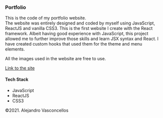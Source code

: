 ### Portfolio
This is the code of my portfolio website.  
The website was entirely designed and coded by myself using JavaScript, ReactJS and vanilla CSS3. This is the first website I create with the React framework. Albeit having good experience with JavaScript, this project allowed me to further improve those skills and learn JSX syntax and React.
I have created custom hooks that used them for the theme and menu elements.

All the images used in the website are free to use.

[Link to the site](https://alejandroevn.github.io/portfolio)

#### Tech Stack
- JavaScript
- ReactJS
- CSS3

©2021. Alejandro Vasconcellos

